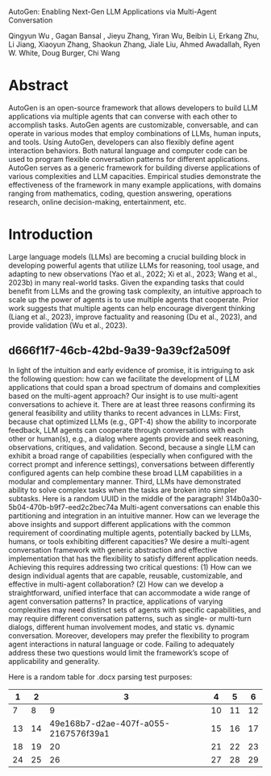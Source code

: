 AutoGen: Enabling Next-Gen LLM Applications via Multi-Agent Conversation

Qingyun Wu , Gagan Bansal , Jieyu Zhang, Yiran Wu, Beibin Li, Erkang Zhu, Li Jiang, Xiaoyun Zhang, Shaokun Zhang, Jiale Liu, Ahmed Awadallah, Ryen W. White, Doug Burger, Chi Wang

# Abstract

AutoGen is an open-source framework that allows developers to build LLM applications via multiple agents that can converse with each other to accomplish tasks. AutoGen agents are customizable, conversable, and can operate in various modes that employ combinations of LLMs, human inputs, and tools. Using AutoGen, developers can also flexibly define agent interaction behaviors. Both natural language and computer code can be used to program flexible conversation patterns for different applications. AutoGen serves as a generic framework for building diverse applications of various complexities and LLM capacities. Empirical studies demonstrate the effectiveness of the framework in many example applications, with domains ranging from mathematics, coding, question answering, operations research, online decision-making, entertainment, etc.

# Introduction

Large language models (LLMs) are becoming a crucial building block in developing powerful agents that utilize LLMs for reasoning, tool usage, and adapting to new observations (Yao et al., 2022; Xi et al., 2023; Wang et al., 2023b) in many real-world tasks. Given the expanding tasks that could benefit from LLMs and the growing task complexity, an intuitive approach to scale up the power of agents is to use multiple agents that cooperate. Prior work suggests that multiple agents can help encourage divergent thinking (Liang et al., 2023), improve factuality and reasoning (Du et al., 2023), and provide validation (Wu et al., 2023).

## d666f1f7-46cb-42bd-9a39-9a39cf2a509f

In light of the intuition and early evidence of promise, it is intriguing to ask the following question: how can we facilitate the development of LLM applications that could span a broad spectrum of domains and complexities based on the multi-agent approach? Our insight is to use multi-agent conversations to achieve it. There are at least three reasons confirming its general feasibility and utility thanks to recent advances in LLMs: First, because chat optimized LLMs (e.g., GPT-4) show the ability to incorporate feedback, LLM agents can cooperate through conversations with each other or human(s), e.g., a dialog where agents provide and seek reasoning, observations, critiques, and validation. Second, because a single LLM can exhibit a broad range of capabilities (especially when configured with the correct prompt and inference settings), conversations between differently configured agents can help combine these broad LLM capabilities in a modular and complementary manner. Third, LLMs have demonstrated ability to solve complex tasks when the tasks are broken into simpler subtasks. Here is a random UUID in the middle of the paragraph! 314b0a30-5b04-470b-b9f7-eed2c2bec74a Multi-agent conversations can enable this partitioning and integration in an intuitive manner. How can we leverage the above insights and support different applications with the common requirement of coordinating multiple agents, potentially backed by LLMs, humans, or tools exhibiting different capacities? We desire a multi-agent conversation framework with generic abstraction and effective implementation that has the flexibility to satisfy different application needs. Achieving this requires addressing two critical questions: (1) How can we design individual agents that are capable, reusable, customizable, and effective in multi-agent collaboration? (2) How can we develop a straightforward, unified interface that can accommodate a wide range of agent conversation patterns? In practice, applications of varying complexities may need distinct sets of agents with specific capabilities, and may require different conversation patterns, such as single- or multi-turn dialogs, different human involvement modes, and static vs. dynamic conversation. Moreover, developers may prefer the flexibility to program agent interactions in natural language or code. Failing to adequately address these two questions would limit the framework’s scope of applicability and generality.

Here is a random table for .docx parsing test purposes:

| 1 | 2 | 3 | 4 | 5 | 6 |
| --- | --- | --- | --- | --- | --- |
| 7 | 8 | 9 | 10 | 11 | 12 |
| 13 | 14 | 49e168b7-d2ae-407f-a055-2167576f39a1 | 15 | 16 | 17 |
| 18 | 19 | 20 | 21 | 22 | 23 |
| 24 | 25 | 26 | 27 | 28 | 29 |
